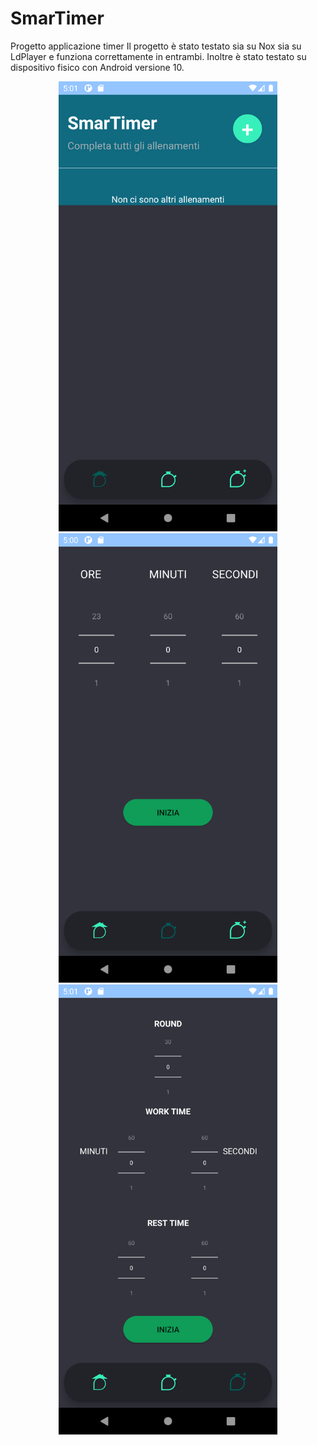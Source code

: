 # SmarTimer
Progetto applicazione timer
Il progetto è stato testato sia su Nox sia su LdPlayer e funziona correttamente in entrambi.
Inoltre è stato testato su dispositivo fisico con Android versione 10.
<p align="center">
   <img src="https://github.com/filippoberti2020/SmarTimer/blob/master/HomeScreen.png" width="350" title="Home">
  <img src="https://raw.githubusercontent.com/filippoberti2020/SmarTimer/master/TimerScreen.png" width="350" title="Timer">
  <img src="https://github.com/filippoberti2020/SmarTimer/blob/master/TabataScreen.png?raw=true" width="350" title="Home">
</p>

